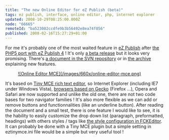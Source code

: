 ```yaml
---
title: "The new Online Editor for eZ Publish (beta)"
tags: ez publish, interface, online editor, php, internet explorer
updated: 2008-10-29T08:25:00.000Z
node: "66665"
remoteId: "ba523002ccdfe9b3b56492e8ea74f056"
published: 2008-02-16T15:27:29+01:00
---
```


For me it's probably one of the most waited feature in [eZ Publish](/tag/ez+publish) after [the PHP5 port with eZ Publish 4](/post/ez-publish-4) ! It's only [a beta release](http://ez.no/developer/contribs/applications/ez_oe_mce) but it looks very promising. There's [a document in the SVN repository](http://svn.ez.no/svn/extensions/eztinymce/trunk/eztinymce/doc/oeMCE_intro.odt) or in [the archive](http://ez.no/content/download/224575/1509861/file/eztinymce0_9.zip) explaining new features.

<figure class="object-center"><a href="/images/online-editor-mce.png">![Online Editor MCE](/images/660x/online-editor-mce.png)
</a></figure>


It's based on [Tiny MCE rich text editor](http://tinymce.moxiecode.com/), so Internet Explorer (including IE7 under Windows Vista), [browsers based on Gecko](http://en.wikipedia.org/wiki/Gecko_%28layout_engine%29#Usage) (Firefox ...), Opera and Safari are now supported and unlike the old one, there are not two code bases for two navigator families ! It's also more flexible as we can add or remove buttons and functionnalities (like an underline button). After reading the document and a small test, there is one feature I would like to see, it is the hability to easily customize the drop down list (paragraph, preformatted, headings) with others styles / tags like [the style configuration in FCKEditor](http://docs.fckeditor.net/FCKeditor_2.x/Developers_Guide/Configuration/Styles). It can probably be done with a Tiny MCE plugin but a simple setting in eztinymce.ini file would be a simple but very useful tool !

